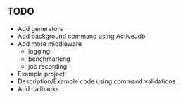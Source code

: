
TODO
------
* Add generators
* Add background command using ActiveJob
* Add more middleware
   - logging
   - benchmarking
   - job recording
* Example project
* Description/Example code using command validations
* Add callbacks
